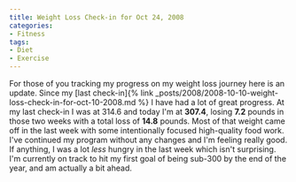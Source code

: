 ```yaml
---
title: Weight Loss Check-in for Oct 24, 2008
categories:
- Fitness
tags:
- Diet
- Exercise
---
```


For those of you tracking my progress on my weight loss journey here is an update. Since my [last check-in]{% link _posts/2008/2008-10-10-weight-loss-check-in-for-oct-10-2008.md %} I have had a lot of great progress. At my last check-in I was at 314.6 and today I'm at **307.4**, losing **7.2** pounds in those two weeks with a total loss of **14.8** pounds. Most of that weight came off in the last week with some intentionally focused high-quality food work.
I've continued my program without any changes and I'm feeling really good. If anything, I was a lot _less_ hungry in the last week which isn't surprising. I'm currently on track to hit my first goal of being sub-300 by the end of the year, and am actually a bit ahead.

